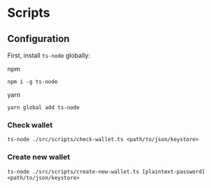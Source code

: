 # Scripts

## Configuration

First, install `ts-node` globally:

npm

    npm i -g ts-node

yarn

    yarn global add ts-node

### Check wallet

    ts-node ./src/scripts/check-wallet.ts <path/to/json/keystore>

### Create new wallet

    ts-node ./src/scripts/create-new-wallet.ts [plaintext-password] <path/to/json/keystore>

